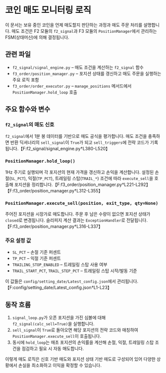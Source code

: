 # 코인 매도 모니터링 로직

이 문서는 보유 중인 코인을 언제 매도할지 판단하는 과정과 매도 주문 처리를 설명합니다. 매도 조건은 F2 모듈의 `f2_signal`과 F3 모듈의 `PositionManager`에서 관리하는 FSM(상태머신)에 의해 결정됩니다.

## 관련 파일
- `f2_signal/signal_engine.py` – 매도 조건을 계산하는 `f2_signal` 함수
- `f3_order/position_manager.py` – 포지션 상태를 갱신하고 매도 주문을 실행하는 주요 로직 포함
- `f3_order/order_executor.py` – `manage_positions` 메서드에서 `PositionManager.hold_loop` 호출

## 주요 함수와 변수

### `f2_signal`의 매도 신호
`f2_signal`에서 1분 봉 데이터를 기반으로 매도 공식을 평가합니다. 매도 조건을 충족하면 반환 딕셔너리의 `sell_signal`이 `True`가 되고 `sell_triggers`에 전략 코드가 기록됩니다.【F:f2_signal/signal_engine.py†L380-L520】

### `PositionManager.hold_loop()`
1Hz 주기로 실행되며 각 포지션의 현재 가격을 갱신하고 손익을 계산합니다. 설정된 손절(`SL_PCT`), 익절(`TP_PCT`), 트레일링 스탑(`TRAIL_*`) 조건에 따라 `execute_sell`을 호출해 포지션을 정리합니다.【F:f3_order/position_manager.py†L221-L292】【F:f3_order/position_manager.py†L312-L355】

### `PositionManager.execute_sell(position, exit_type, qty=None)`
주어진 포지션을 시장가로 매도합니다. 주문 후 남은 수량이 없으면 포지션 상태가 `closed`로 변경됩니다. 슬리피지 계산 결과는 `ExceptionHandler`로 전달됩니다.【F:f3_order/position_manager.py†L316-L337】

### 주요 설정 값
- `SL_PCT` – 손절 기준 퍼센트
- `TP_PCT` – 익절 기준 퍼센트
- `TRAILING_STOP_ENABLED` – 트레일링 스탑 사용 여부
- `TRAIL_START_PCT`, `TRAIL_STEP_PCT` – 트레일링 스탑 시작/발동 기준

이 값들은 `config/setting_date/Latest_config.json`에서 관리됩니다.【F:config/setting_date/Latest_config.json†L1-L23】

## 동작 흐름
1. `signal_loop.py`가 오픈 포지션을 가진 심볼에 대해 `f2_signal(calc_sell=True)`을 실행합니다.
2. `sell_signal`이 `True`로 돌아오면 해당 포지션의 전략 코드와 매칭하여 `PositionManager.execute_sell`이 호출됩니다.
3. 동시에 `hold_loop`는 매초 포지션의 손익률을 계산해 손절, 익절, 트레일링 스탑 조건을 점검하고 필요 시 자동 매도합니다.

이렇게 매도 로직은 신호 기반 매도와 포지션 상태 기반 매도로 구성되어 있어 다양한 상황에서 손실을 최소화하고 이익을 확정할 수 있습니다.
